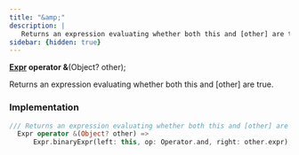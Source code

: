 ```yaml
---
title: "&amp;"
description: |
   Returns an expression evaluating whether both this and [other] are true.
sidebar: {hidden: true}
---
```

<span class="dart-code"><strong>[Expr] operator &</strong>(<span class="nobr">Object? other</span>);</span>

 Returns an expression evaluating whether both this and [other] are true.
### Implementation
```dart
/// Returns an expression evaluating whether both this and [other] are true.
  Expr operator &(Object? other) =>
      Expr.binaryExpr(left: this, op: Operator.and, right: other.expr);
```

[Expr]: /reference/classes/expr/